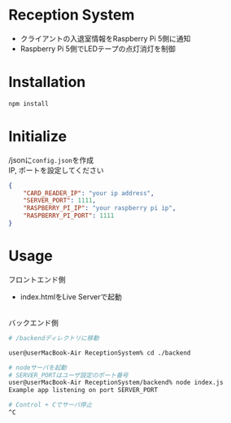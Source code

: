 # Reception System
- クライアントの入退室情報をRaspberry Pi 5側に通知
- Raspberry Pi 5側でLEDテープの点灯消灯を制御

# Installation
```bash
npm install
```

# Initialize
/jsonに`config.json`を作成  
IP, ポートを設定してください  

```json:config.json
{
    "CARD_READER_IP": "your ip address",
    "SERVER_PORT": 1111,
    "RASPBERRY_PI_IP": "your raspberry pi ip",
    "RASPBERRY_PI_PORT": 1111
}
```

# Usage
フロントエンド側  
- index.htmlをLive Serverで起動  
<br>
バックエンド側

```bash
# /backendディレクトリに移動

user@userMacBook-Air ReceptionSystem% cd ./backend

# nodeサーバを起動
# SERVER_PORTはユーザ設定のポート番号 
user@userMacBook-Air ReceptionSystem/backend% node index.js
Example app listening on port SERVER_PORT

# Control + Cでサーバ停止
^C
```
